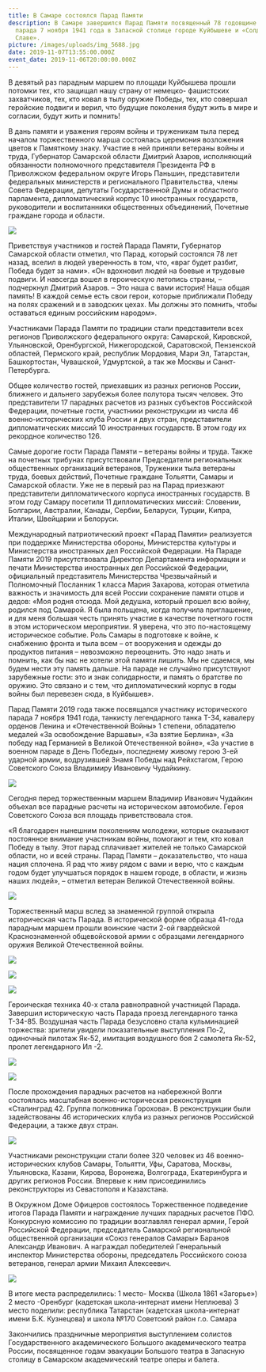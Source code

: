 ```yaml
---
title: В Самаре состоялся Парад Памяти
description: В Самаре завершился Парад Памяти посвященный 78 годовщине военного
  парада 7 ноября 1941 года в Запасной столице городе Куйбышеве и «Солдатской
  Славе».
picture: /images/uploads/img_5688.jpg
date: 2019-11-07T13:55:00.000Z
event_date: 2019-11-06T20:00:00.000Z
---
```

В девятый раз парадным маршем по площади Куйбышева прошли потомки тех, кто защищал нашу страну от немецко- фашистских захватчиков, тех, кто ковал в тылу оружие Победы, тех, кто совершал геройские подвиги и верил, что будущие поколения будут жить в мире и согласии, будут жить и помнить!

В дань памяти и уважения героям войны и труженикам тыла перед началом торжественного марша состоялась церемония возложения цветов к Памятному знаку. Участие в ней приняли ветераны войны и труда, Губернатор Самарской области Дмитрий Азаров, исполняющий обязанности полномочного представителя Президента РФ в Приволжском федеральном округе Игорь Паньшин, представители федеральных министерств и регионального Правительства, члены Совета Федерации, депутаты Государственной Думы и областного парламента, дипломатический корпус 10 иностранных государств, руководители и воспитанники общественных объединений, Почетные граждане города и области.

![](/images/uploads/777_4833.jpg)

Приветствуя участников и гостей Парада Памяти, Губернатор Самарской области отметил, что Парад, который состоялся 78 лет назад, вселил в людей уверенность в том, что, «враг будет разбит, Победа будет за нами». «Он вдохновил людей на боевые и трудовые подвиги. И навсегда вошел в героическую летопись страны, – подчеркнул Дмитрий Азаров. – Это наша с вами история! Наша общая память! В каждой семье есть свои герои, которые приближали Победу на полях сражений и в заводских цехах. Мы должны это помнить, чтобы оставаться единым российским народом».

 Участниками Парада Памяти по традиции   стали представители всех регионов Приволжского федерального округа:  Самарской, Кировской, Ульяновской, Оренбургской, Нижегородской, Саратовской, Пензенской областей, Пермского  край, республик Мордовия, Мари Эл, Татарстан, Башкортостан, Чувашской,  Удмуртской, а так же Москвы и Санкт-Петербурга.

Общее количество гостей, приехавших из разных регионов России, ближнего и дальнего зарубежья более полутора тысяч человек. Это представители 17 парадных расчетов из разных субъектов Российской Федерации, почетные гости, участники реконструкции из числа 46 военно-исторических клуба   России и двух стран, представители дипломатических миссий 10 иностранных государств. В этом году их рекордное количество 126.

Самые дорогие гости Парада Памяти – ветераны войны и труда. Также на почетных трибунах присутствовали Председатели региональных общественных организаций ветеранов, Труженики тыла ветераны труда, боевых действий, Почетные граждане Тольятти, Самары и Самарской области. Уже не в первый раз на Парад приезжают представители дипломатического корпуса иностранных государств. В этом году Самару посетили 11 дипломатических миссий: Словении, Болгарии, Австралии, Канады, Сербии, Беларуси, Турции, Кипра, Италии, Швейцарии и Белоруси.

Международный патриотический проект «Парад Памяти» реализуется при поддержке Министерства обороны, Министерства культуры и Министерства иностранных дел Российской Федерации. На Параде Памяти 2019 присутствовала Директор Департамента информации и печати Министерства иностранных дел Российской Федерации, официальный представитель Министерства Чрезвычайный и Полномочный Посланник 1 класса Мария Захарова, которая отметила важность и значимость для всей России сохранение памяти отцов и дедов:
«Моя родня отсюда. Мой дедушка, который прошел всю войну, родился под Самарой. Я была польщена, когда получила приглашение, и для меня большая честь принять участие в качестве почетного гостя в этом историческом мероприятии. Я уверена, что это по-настоящему историческое событие. Роль Самары в подготовке к войне, к снабжению фронта и тыла всем – от вооружения и одежды до продуктов питания – невозможно переоценить. Это надо знать и помнить, как бы нас не хотели этой памяти лишить. Мы не сдаемся, мы будем нести эту память дальше. На параде не случайно присутствуют зарубежные гости: это и знак солидарности, и память о братстве по оружию. Это связано и с тем, что дипломатический корпус в годы войны был перевезен сюда, в Куйбышев».

Парад Памяти 2019 года также  посвящался участнику исторического парада 7 ноября 1941 года, танкисту легендарного танка Т-34, кавалеру орденов Ленина и «Отечественной Войны» 1 степени, обладателю медалей «За освобождение Варшавы», «За взятие  Берлина»,  «За победу над Германией в Великой Отечественной войне», «За участие в военном параде в День Победы»,  последнему живому герою 3-ей ударной армии, водрузившей Знамя Победы над Рейхстагом, Герою Советского Союза Владимиру Ивановичу Чудайкину.

![](/images/uploads/777_4878.jpg)

Сегодня перед торжественным маршем Владимир Иванович Чудайкин объехал все парадные расчеты на историческом автомобиле. Героя Советского Союза вся площадь приветствовала стоя.

«Я благодарен нынешним поколениям молодежи, которые оказывают постоянное внимание участникам войны, помогают и тем, кто ковал Победу в тылу. Этот парад сплачивает жителей не только Самарской области, но и всей страны. Парад Памяти – доказательство, что наша нация сплочена. Я рад что живу рядом с вами и верю, что с каждым годом будет улучшаться порядок в нашем городе, в области, и жизнь наших людей», – отметил ветеран Великой Отечественной войны.

![](/images/uploads/777_5122.jpg)

Торжественный марш вслед за знаменной группой открыла историческая часть Парада. В исторической форме образца 41-года парадным маршем прошли воинские части 2-ой гвардейской Краснознаменной общевойсковой армии с образцами легендарного оружия Великой Отечественной войны.

![](/images/uploads/777_4920.jpg)

![](/images/uploads/777_5219.jpg)

![](/images/uploads/777_5423.jpg)

Героическая техника 40-х стала равноправной участницей Парада. Завершил историческую часть Парада проезд легендарного танка Т-34-85. Воздушная часть Парада безусловно стала кульминацией торжества: зрители увидели показательные выступления По-2, одиночный пилотаж Як-52, имитация воздушного боя 2 самолета Як-52, пролет легендарного Ил -2.

![](/images/uploads/777_5033.jpg)

![](/images/uploads/777_5722.jpg)

После прохождения парадных расчетов на набережной Волги состоялась масштабная военно-историческая реконструкция «Сталинград 42. Группа полковника Горохова». В реконструкции были задействованы 46 исторических клуба из разных регионов Российской Федерации, а также двух стран.

![](/images/uploads/777_6045.jpg)

Участниками реконструкции стали более 320 человек из 46 военно-исторических клубов Самары, Тольятти, Уфы, Саратова, Москвы, Ульяновска, Казани, Кирова, Воронежа, Волгограда, Екатеринбурга и других регионов России.  Впервые к ним присоединились реконструкторы из Севастополя и Казахстана.

В Окружном Доме Офицеров состоялось Торжественное подведение итогов Парада Памяти и награждение лучших парадных расчетов ПФО. Конкурсную комиссию по традиции возглавлял генерал армии, Герой Российской Федерации, председатель Самарской региональной общественной организации «Союз генералов Самары» Баранов Александр Иванович. А награждал победителей Генеральный инспектор Министерства обороны, председатель Российского союза ветеранов, генерал армии Михаил Алексеевич.  

![](/images/uploads/777_6597.jpg)

В итоге места распределились:
1 место- Москва (Школа 1861 «Загорье»)
2 место -Оренбург (кадетская школа-интернат имени Неплюева)
3 место поделили: республика Татарстан (кадетская школа-интернат имени Б.К. Кузнецова) и школа №170 Советский район г.о. Самара

Закончились   праздничные мероприятия выступлением солистов Государственного академического Большого академического театра России, посвященное годам эвакуации Большого театра в Запасную столицу в Самарском академический театре оперы и балета.